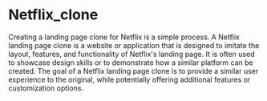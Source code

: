 # Netflix_clone
Creating a landing page clone for Netflix is a simple process. A Netflix landing page clone is a website or application that is designed to imitate the layout, features, and functionality of Netflix's landing page. It is often used to showcase design skills or to demonstrate how a similar platform can be created. The goal of a Netflix landing page clone is to provide a similar user experience to the original, while potentially offering additional features or customization options.
